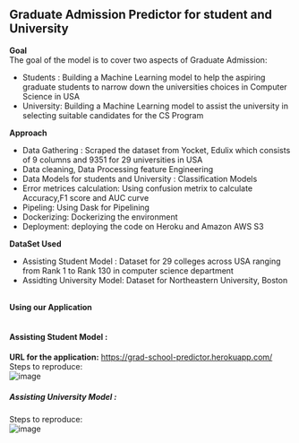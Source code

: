 ## Graduate Admission Predictor for student and University

<b> Goal</b><br>
The goal of the model is to cover two aspects of Graduate Admission:<br>
 - Students : Building a Machine Learning model to help the aspiring graduate students to narrow down the universities choices in Computer Science in USA<br>
 - University: Building a Machine Learning model to assist the university in selecting suitable candidates for the CS Program<br>

<b> Approach </b><br>
- Data Gathering : Scraped the dataset from Yocket, Edulix which consists of 9 columns and 9351 for 29 universities in USA<br>
- Data cleaning, Data Processing feature Engineering<br>
- Data Models for students and University : Classification Models<br>
- Error metrices calculation: Using confusion metrix to calculate Accuracy,F1 score and AUC curve<br>
- Pipeling: Using Dask for Pipelining<br>
- Dockerizing: Dockerizing the environment<br>
- Deployment: deploying the code on Heroku and Amazon AWS S3<br>

<b> DataSet Used</b><br>
 - Assisting Student Model : Dataset for 29 colleges across USA ranging from Rank 1 to Rank 130 in computer science department<br>
 - Assidting University Model: Dataset for Northeastern University, Boston<br><br>

<b>Using our Application</b><br><br>

#### Assisting Student Model :<br>
<b>URL for the application:</b> https://grad-school-predictor.herokuapp.com/ <br>
Steps to reproduce:<br>
![image](https://user-images.githubusercontent.com/37238004/56715198-ff2a4080-6704-11e9-9e65-6cef85daefbb.png)

##### Assisting University Model :<br>
Steps to reproduce:<br>
![image](https://user-images.githubusercontent.com/37238004/56715720-77ddcc80-6706-11e9-9390-61fc2b97a152.png)





